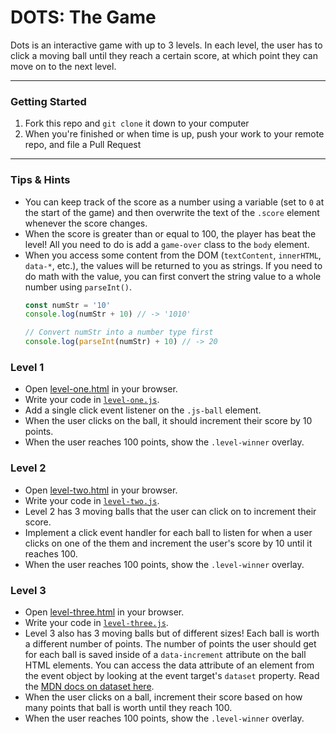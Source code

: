 # DOTS: The Game

Dots is an interactive game with up to 3 levels. In each level, the user has to click a moving ball until they reach a certain score, at which point they can move on to the next level.

---

### Getting Started

1. Fork this repo and `git clone` it down to your computer
1. When you're finished or when time is up, push your work to your remote repo, and file a Pull Request

---

### Tips & Hints
- You can keep track of the score as a number using a variable (set to `0` at the start of the game) and then overwrite the text of the `.score` element whenever the score changes.
- When the score is greater than or equal to 100, the player has beat the level! All you need to do is add a `game-over` class to the `body` element.
- When you access some content from the DOM (`textContent`, `innerHTML`, `data-*`, etc.), the values will be returned to you as strings. If you need to do math with the value, you can first convert the string value to a whole number using `parseInt()`.
    ``` js
    const numStr = '10'
    console.log(numStr + 10) // -> '1010'

    // Convert numStr into a number type first
    console.log(parseInt(numStr) + 10) // -> 20
    ```

### Level 1
- Open [level-one.html](level-one.html) in your browser.
- Write your code in [`level-one.js`](level-one.js).
- Add a single click event listener on the `.js-ball` element.
- When the user clicks on the ball, it should increment their score by 10 points.
- When the user reaches 100 points, show the `.level-winner` overlay.

### Level 2
- Open [level-two.html](level-two.html) in your browser.
- Write your code in [`level-two.js`](level-two.js).
- Level 2 has 3 moving balls that the user can click on to increment their score.
- Implement a click event handler for each ball to listen for when a user clicks on one of the them and increment the user's score by 10 until it reaches 100.
- When the user reaches 100 points, show the `.level-winner` overlay.

### Level 3
- Open [level-three.html](level-three.html) in your browser.
- Write your code in [`level-three.js`](level-three.js).
- Level 3 also has 3 moving balls but of different sizes! Each ball is worth a different number of points. The number of points the user should get for each ball is saved inside of a `data-increment` attribute on the ball HTML elements. You can access the data attribute of an element from the event object by looking at the event target's `dataset` property. Read the [MDN docs on dataset here](https://developer.mozilla.org/en-US/docs/Web/API/HTMLElement/dataset).
- When the user clicks on a ball, increment their score based on how many points that ball is worth until they reach 100.
- When the user reaches 100 points, show the `.level-winner` overlay.
